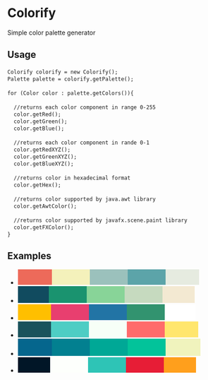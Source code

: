 # Colorify
Simple color palette generator

## Usage
```
Colorify colorify = new Colorify();
Palette palette = colorify.getPalette();

for (Color color : palette.getColors()){
  
  //returns each color component in range 0-255
  color.getRed();
  color.getGreen();
  color.getBlue();
  
  //returns each color component in rande 0-1
  color.getRedXYZ();
  color.getGreenXYZ();
  color.getBlueXYZ();
  
  //returns color in hexadecimal format
  color.getHex();
  
  //returns color supported by java.awt library
  color.getAwtColor();
  
  //returns color supported by javafx.scene.paint library
  color.getFXColor();
}

```
## Examples
* ![Example 1](https://github.com/xaverric/colorify/blob/master/src/main/resources/examples/picture%20(1).PNG)
* ![Example 2](https://github.com/xaverric/colorify/blob/master/src/main/resources/examples/picture%20(2).PNG)
* ![Example 3](https://github.com/xaverric/colorify/blob/master/src/main/resources/examples/picture%20(3).PNG)
* ![Example 4](https://github.com/xaverric/colorify/blob/master/src/main/resources/examples/picture%20(4).PNG)
* ![Example 5](https://github.com/xaverric/colorify/blob/master/src/main/resources/examples/picture%20(5).PNG)
* ![Example 1](https://github.com/xaverric/colorify/blob/master/src/main/resources/examples/picture%20(6).PNG)


